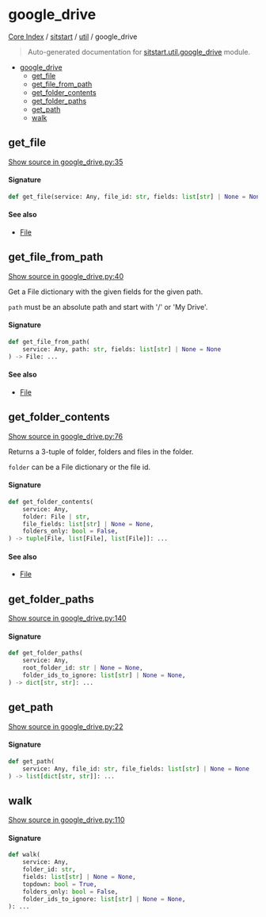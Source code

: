 # google_drive

[Core Index](../../README.md#core-index) / [sitstart](../index.md#sitstart) / [util](./index.md#util) / google_drive

> Auto-generated documentation for [sitstart.util.google_drive](../../../python/sitstart/util/google_drive.py) module.

- [google_drive](#google_drive)
  - [get_file](#get_file)
  - [get_file_from_path](#get_file_from_path)
  - [get_folder_contents](#get_folder_contents)
  - [get_folder_paths](#get_folder_paths)
  - [get_path](#get_path)
  - [walk](#walk)

## get_file

[Show source in google_drive.py:35](../../../python/sitstart/util/google_drive.py#L35)

#### Signature

```python
def get_file(service: Any, file_id: str, fields: list[str] | None = None) -> File: ...
```

#### See also

- [File](#file)



## get_file_from_path

[Show source in google_drive.py:40](../../../python/sitstart/util/google_drive.py#L40)

Get a File dictionary with the given fields for the given path.

`path` must be an absolute path and start with '/' or 'My Drive'.

#### Signature

```python
def get_file_from_path(
    service: Any, path: str, fields: list[str] | None = None
) -> File: ...
```

#### See also

- [File](#file)



## get_folder_contents

[Show source in google_drive.py:76](../../../python/sitstart/util/google_drive.py#L76)

Returns a 3-tuple of folder, folders and files in the folder.

`folder` can be a File dictionary or the file id.

#### Signature

```python
def get_folder_contents(
    service: Any,
    folder: File | str,
    file_fields: list[str] | None = None,
    folders_only: bool = False,
) -> tuple[File, list[File], list[File]]: ...
```

#### See also

- [File](#file)



## get_folder_paths

[Show source in google_drive.py:140](../../../python/sitstart/util/google_drive.py#L140)

#### Signature

```python
def get_folder_paths(
    service: Any,
    root_folder_id: str | None = None,
    folder_ids_to_ignore: list[str] | None = None,
) -> dict[str, str]: ...
```



## get_path

[Show source in google_drive.py:22](../../../python/sitstart/util/google_drive.py#L22)

#### Signature

```python
def get_path(
    service: Any, file_id: str, file_fields: list[str] | None = None
) -> list[dict[str, str]]: ...
```



## walk

[Show source in google_drive.py:110](../../../python/sitstart/util/google_drive.py#L110)

#### Signature

```python
def walk(
    service: Any,
    folder_id: str,
    fields: list[str] | None = None,
    topdown: bool = True,
    folders_only: bool = False,
    folder_ids_to_ignore: list[str] | None = None,
): ...
```
